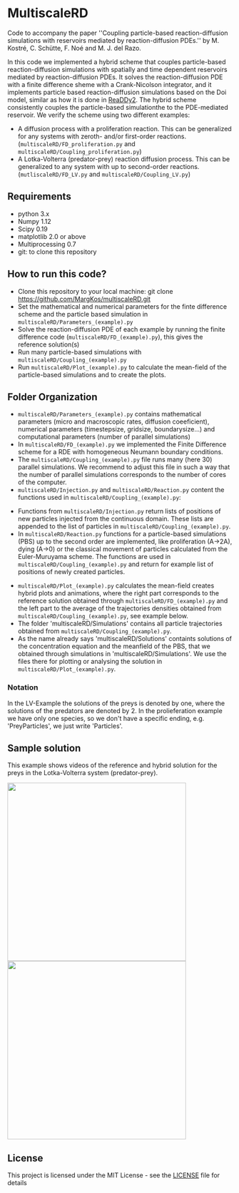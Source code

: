 # MultiscaleRD
Code to accompany the paper ''Coupling particle-based reaction-diffusion 
simulations with reservoirs mediated by reaction-diffusion PDEs.'' 
by M. Kostré, C. Schütte, F. Noé and M. J. del Razo.

In this code we implemented a hybrid scheme that couples particle-based reaction-diffusion simulations with spatially and time dependent reservoirs mediated by reaction-diffusion PDEs. It solves the reaction-diffusion PDE with a finite difference sheme 
with a Crank-Nicolson integrator, and it implements particle based reaction-diffusion simulations based on the Doi model, similar as how it is done in [ReaDDy2](https://readdy.github.io/). The hybrid scheme consistently couples the particle-based simulationthe
to the PDE-mediated reservoir. We verify the scheme using two different examples: 
* A diffusion process with a proliferation reaction. This can be generalized for any systems with zeroth- and/or first-order reactions. (`multiscaleRD/FD_proliferation.py` and `multiscaleRD/Coupling_proliferation.py`)
* A Lotka-Volterra (predator-prey) reaction diffusion process. This can be generalized to any system with up to second-order reactions. (`mutliscaleRD/FD_LV.py` and `multiscaleRD/Coupling_LV.py`)

## Requirements

* python 3.x
* Numpy 1.12
* Scipy 0.19
* matplotlib 2.0 or above
* Multiprocessing 0.7
* git: to clone this repository 

## How to run this code?

* Clone this repository to your local machine: git clone https://github.com/MargKos/multiscaleRD.git
* Set the mathematical and numerical parameters for the finte difference scheme and the particle based simulation in `multiscaleRD/Parameters_(example).py`
* Solve the reaction-diffusion PDE of each example by running the finite difference code (`multiscaleRD/FD_(example).py`), this gives the reference solution(s)
* Run many particle-based simulations with `multiscaleRD/Coupling_(example).py`
* Run `multiscaleRD/Plot_(example).py` to calculate the mean-field of the particle-based simulations and to create the plots. 

## Folder Organization

* `multiscaleRD/Parameters_(example).py` contains mathematical parameters (micro and macroscopic rates, diffusion coeeficient), numerical parameters (timestepsize, gridsize, boundarysize...)
and computational parameters (number of parallel simulations)
* In `multiscaleRD/FD_(example).py` we implemented the Finite Difference scheme for a RDE with homogeneous Neumann boundary conditions. 
* The `multiscaleRD/Coupling_(example).py` file runs many (here 30) parallel simulations. We recommend to adjust this file in such a way that the number
of parallel simulations corresponds to the number of cores of the computer. 
* `multiscaleRD/Injection.py` and `multiscaleRD/Reaction.py` content the functions used in `multiscaleRD/Coupling_(example).py`:
 - Functions from `multiscaleRD/Injection.py` return lists of positions of new particles injected from the 
continuous domain. These lists are appended to the list of particles in `multiscaleRD/Coupling_(example).py`.
 - In `multiscaleRD/Reaction.py` functions for a  particle-based simulations (PBS) up to the second order are implemented,
 like proliferation (A->2A), dying (A->0) or the 
classical movement of particles calculated from the Euler-Muruyama scheme. The functions are used in `multiscaleRD/Coupling_(example).py` and 
return for example list of positions of newly created particles.
* `multiscaleRD/Plot_(example).py` calculates the mean-field creates hybrid plots and animations, where the right part corresponds to the reference solution obtained 
through `multiscaleRD/FD_(example).py` and the left part to the average of the trajectories densities obtained from `multiscaleRD/Coupling_(example).py`, see example below.
* The folder 'multiscaleRD/Simulations' contains all particle trajectories obtained from `multiscaleRD/Coupling_(example).py`.
* As the name already says 'multiscaleRD/Solutions' containts solutions of the concentration equation and the meanfield of the PBS, that we obtained through simulations in 'multiscaleRD/Simulations'. We use the files there for plotting or analysing the solution in `multiscaleRD/Plot_(example).py`.

### Notation
In the LV-Example the solutions of the preys is denoted by one, where the solutions of the predators are denoted by 2.
In the prolieferation example we have only one species, so we don't have a specific ending, e.g. 'PreyParticles', we just write 'Particles'.

## Sample solution

This example shows videos of the reference and hybrid solution for the preys in the Lotka-Volterra system (predator-prey).

<img src="Videos/PreyReferenceVideo.gif" width="400"> <img src="Videos/PreyHybridVideo.gif" width="400" />

## License

This project is licensed under the MIT License - see the [LICENSE](LICENSE) file for details
